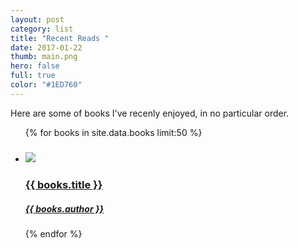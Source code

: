 ```yaml
---
layout: post
category: list
title: "Recent Reads "
date: 2017-01-22
thumb: main.png
hero: false
full: true
color: "#1ED760"
---
```

Here are some of books I've recenly enjoyed, in no particular order.

<ul class="list article-list list-grid list-grid-numbered list-shadow">
  {% for books in site.data.books limit:50 %}
  <li class="list-item">
    <a href="{{ books.link }}">
      <h5 class="list-rank"></h5>
      <img src="/img/{{ page.title | slugify }}/{{ books.title }}.jpg" class="list-image list-image-book">
      <h3>{{ books.title }}</h3>
      <h5>{{ books.author }}</h5>
    </a>
  </li>
  {% endfor %}
</ul>

